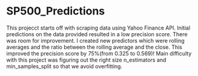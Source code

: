 # SP500_Predictions

This projecct starts off with scraping data using Yahoo Finance API. Initial predictions on the data provided resulted in a low precision score. There was room for improvement. I created new predictors which were rolling averages and the ratio between the rolling average and the close. This improved the precision score by 75%(from 0.325 to 0.569)! Main difficulty with this project was figuring out the right size n_estimators and min_samples_split so that we avoid overfitting. 
